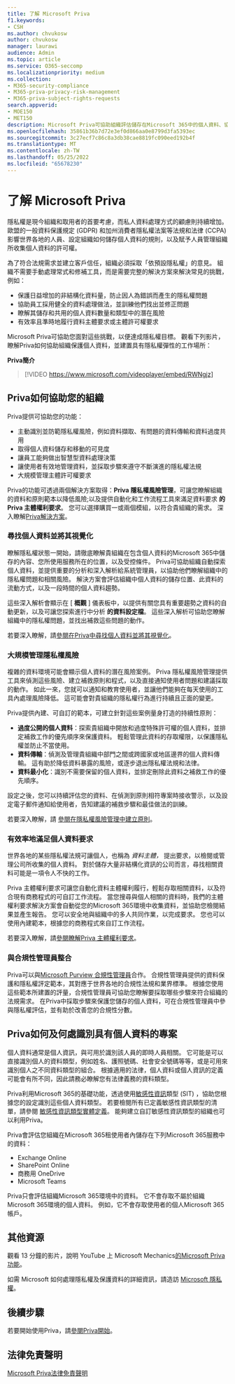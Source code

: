```yaml
---
title: 了解 Microsoft Priva
f1.keywords:
- CSH
ms.author: chvukosw
author: chvukosw
manager: laurawi
audience: Admin
ms.topic: article
ms.service: O365-seccomp
ms.localizationpriority: medium
ms.collection:
- M365-security-compliance
- M365-priva-privacy-risk-management
- M365-priva-subject-rights-requests
search.appverid:
- MOE150
- MET150
description: Microsoft Priva可協助組織評估儲存在Microsoft 365中的個人資料、協助他們識別和補救隱私權風險，並協助他們大規模管理主體許可權要求。
ms.openlocfilehash: 35861b36b7d72e3ef0d866aa0e8799d3fa5393ec
ms.sourcegitcommit: 3c27ecf7c86c8a3db38cae8819fc090eed192b4f
ms.translationtype: MT
ms.contentlocale: zh-TW
ms.lasthandoff: 05/25/2022
ms.locfileid: "65678230"
---
```

# <a name="learn-about-microsoft-priva"></a>了解 Microsoft Priva

隱私權是現今組織和取用者的首要考慮，而私人資料處理方式的顧慮則持續增加。 歐盟的一般資料保護規定 (GDPR) 和加州消費者隱私權法案等法規和法律 (CCPA) 影響世界各地的人員、設定組織如何儲存個人資料的規則，以及賦予人員管理組織所收集個人資料的許可權。

為了符合法規需求並建立客戶信任，組織必須採取「依預設隱私權」的意見。 組織不需要手動處理常式和修補工具，而是需要完整的解決方案來解決常見的挑戰，例如：

- 保護日益增加的非結構化資料量，防止因人為錯誤而產生的隱私權問題
- 協助員工採用健全的資料處理做法，並訓練他們找出並修正問題
- 瞭解其儲存和共用的個人資料數量和類型中的潛在風險
- 有效率且準時地履行資料主體要求或主體許可權要求

Microsoft Priva可協助您面對這些挑戰，以便達成隱私權目標。 觀看下列影片，瞭解Priva如何協助組織保護個人資料，並建置具有隱私權彈性的工作場所：

**Priva簡介**

> [!VIDEO https://www.microsoft.com/videoplayer/embed/RWNgjz]

## <a name="how-priva-helps-your-organization"></a>Priva如何協助您的組織

Priva提供可協助您的功能：

- 主動識別並防範隱私權風險，例如資料擷取、有問題的資料傳輸和資料過度共用
- 取得個人資料儲存和移動的可見度
- 讓員工能夠做出智慧型資料處理決策
- 讓使用者有效地管理資料，並採取步驟來遵守不斷演進的隱私權法規
- 大規模管理主體許可權要求

Priva的功能可透過兩個解決方案取得：**Priva 隱私權風險管理**，可讓您瞭解組織的資料和原則範本以降低風險;以及提供自動化和工作流程工具來滿足資料要求 **的Priva 主體權利要求**。 您可以選擇購買一或兩個模組，以符合貴組織的需求。 深入瞭解[Priva解決方案](/office365/servicedescriptions/microsoft-365-service-descriptions/microsoft-365-tenantlevel-services-licensing-guidance/microsoft-365-security-compliance-licensing-guidance#privacy-management)。  

### <a name="find-and-visualize-personal-data"></a>尋找個人資料並將其視覺化

瞭解隱私權狀態一開始，請徹底瞭解貴組織在包含個人資料的Microsoft 365中儲存的內容、您所使用服務所在的位置，以及受控條件。 Priva可協助組織自動探索個人資料，並提供重要的分析和深入解析給系統管理員，以協助他們瞭解組織中的隱私權問題和相關風險。 解決方案會評估組織中個人資料的儲存位置、此資料的流動方式，以及一段時間的個人資料趨勢。

這些深入解析會顯示在 [ **概觀** ] 儀表板中，以提供有關您具有重要趨勢之資料的自動更新，以及可讓您探索進行中分析 **的資料設定檔**。 這些深入解析可協助您瞭解組織中的隱私權問題，並找出補救這些問題的動作。

若要深入瞭解，請[參閱在Priva中尋找個人資料並將其視覺化](priva-data-profile.md)。

### <a name="manage-privacy-risks-at-scale"></a>大規模管理隱私權風險

複雜的資料環境可能會顯示個人資料的潛在風險案例。 Priva 隱私權風險管理提供工具來偵測這些風險、建立補救原則和程式，以及直接通知使用者問題和建議採取的動作。 如此一來，您就可以通知和教育使用者，並讓他們能夠在每天使用的工具內處理風險降低。 這可能會對貴組織的隱私權行為進行持續且正面的變更。

Priva提供內建、可自訂的範本，可建立針對這些案例量身打造的持續性原則：

- **過度公開的個人資料**：探索貴組織中開放和過度特殊許可權的個人資料，並排定補救工作的優先順序來保護資料。 輕鬆管理此資料的存取權限，以保護隱私權並防止不當使用。
- **資料傳輸**：偵測及管理貴組織中部門之間或跨國家或地區邊界的個人資料傳輸。 這有助於降低資料暴露的風險，或逐步退出隱私權法規和法律。
- **資料最小化**：識別不需要保留的個人資料，並排定刪除此資料之補救工作的優先順序。

設定之後，您可以持續評估您的資料、在偵測到原則相符專案時接收警示，以及設定電子郵件通知給使用者，告知建議的補救步驟和最佳做法的訓練。

若要深入瞭解，請 [參閱在隱私權風險管理中建立原則](risk-management-policies.md)。

### <a name="efficiently-fulfill-personal-data-requests"></a>有效率地滿足個人資料要求

世界各地的某些隱私權法規可讓個人，也稱為 *資料主體，* 提出要求，以檢閱或管理公司所收集的個人資料。 對於儲存大量非結構化資訊的公司而言，尋找相關資料可能是一項令人不快的工作。

Priva 主體權利要求可讓您自動化資料主體權利履行，輕鬆存取相關資料，以及符合現有商務程式的可自訂工作流程。 當您搜尋與個人相關的資料時，我們的主體權利要求解決方案會自動從您的Microsoft 365環境中收集資料，並協助您檢閱結果並產生報告。 您可以安全地與組織中的多人共同作業，以完成要求。 您也可以使用內建範本，根據您的商務程式來自訂工作流程。

若要深入瞭解，請[參閱瞭解Priva 主體權利要求](subject-rights-requests.md)。

### <a name="integrate-with-compliance-manager"></a>與合規性管理員整合

Priva可以與[Microsoft Purview 合規性管理員](/microsoft-365/compliance/compliance-manager)合作。 合規性管理員提供的資料保護和隱私權評定範本，其對應于世界各地的合規性法規和業界標準。 根據您使用這些範本所建置的評量，合規性管理員可協助您瞭解要採取哪些步驟來符合組織的法規需求。 在Priva中採取步驟來保護您儲存的個人資料，可在合規性管理員中參與隱私權評估，並有助於改善您的合規性分數。

## <a name="how-and-where-priva-identifies-items-with-personal-data"></a>Priva如何及何處識別具有個人資料的專案

個人資料通常是個人資訊，與可用於識別該人員的即時人員相關。 它可能是可以直接識別個人的資料類型，例如姓名、護照號碼、社會安全號碼等等，或是可用來識別個人之不同資料類型的組合。 根據適用的法律，個人資料或個人資訊的定義可能會有所不同，因此請務必瞭解您有法律義務的資料類型。

Priva利用Microsoft 365的基礎功能，透過使用[敏感性資訊](/microsoft-365/compliance/sensitive-information-type-learn-about)類型 (SIT) ，協助您根據您的設定識別這些個人資料類型。 若要檢閱所有已定義敏感性資訊類型的清單，請參閱 [敏感性資訊類型實體定義](/microsoft-365/compliance/sensitive-information-type-entity-definitions)。 能夠建立自訂敏感性資訊類型的組織也可以利用Priva。

Priva會評估您組織在Microsoft 365租使用者內儲存在下列Microsoft 365服務中的資料：

- Exchange Online
- SharePoint Online
- 商務用 OneDrive
- Microsoft Teams

Priva只會評估組織Microsoft 365環境中的資料。 它不會存取不屬於組織Microsoft 365環境的個人資料。 例如，它不會存取使用者的個人Microsoft 365帳戶。

## <a name="more-resources"></a>其他資源

觀看 13 分鐘的影片，說明 YouTube 上 Microsoft Mechanics[的Microsoft Priva功能](https://www.youtube.com/watch?v=6OLky1biPIQ)。

如需 Microsoft 如何處理隱私權及保護資料的詳細資訊，請造訪 [Microsoft 隱私權](/privacy)。

## <a name="next-steps"></a>後續步驟

若要開始使用Priva，請[參閱Priva開始](priva-setup.md)。

## <a name="legal-disclaimer"></a>法律免責聲明

[Microsoft Priva法律免責聲明](priva-disclaimer.md)
